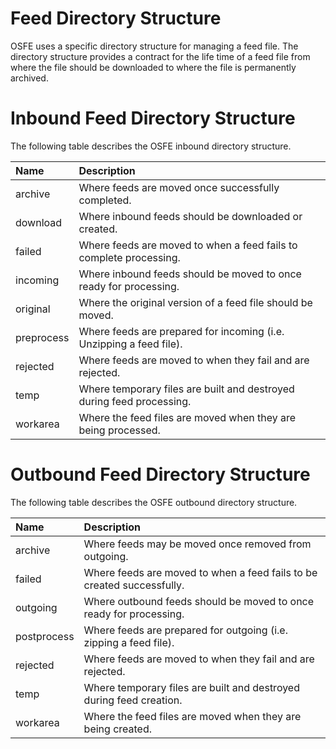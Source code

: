 # Feed Directory Structure #
OSFE uses a specific directory structure for managing a feed file.  The directory structure provides a contract for the life time of a feed file from where the file should be downloaded to where the file is permanently archived.

# Inbound Feed Directory Structure #

The following table describes the OSFE inbound directory structure.

| **Name** | **Description** |
|:---------|:----------------|
| archive  | Where feeds are moved once successfully completed. |
| download | Where inbound feeds should be downloaded or created. |
| failed   | Where feeds are moved to when a feed fails to complete processing. |
| incoming | Where inbound feeds should be moved to once ready for processing. |
| original | Where the original version of a feed file should be moved. |
| preprocess | Where feeds are prepared for incoming (i.e. Unzipping a feed file). |
| rejected | Where feeds are moved to when they fail and are rejected. |
| temp     | Where temporary files are built and destroyed during feed processing. |
| workarea | Where the feed files are moved when they are being processed. |



# Outbound Feed Directory Structure #

The following table describes the OSFE outbound directory structure.

| **Name** | **Description** |
|:---------|:----------------|
| archive  | Where feeds may be moved once removed from outgoing. |
| failed   | Where feeds are moved to when a feed fails to be created successfully. |
| outgoing | Where outbound feeds should be moved to once ready for processing. |
| postprocess | Where feeds are prepared for outgoing (i.e. zipping a feed file). |
| rejected | Where feeds are moved to when they fail and are rejected. |
| temp     | Where temporary files are built and destroyed during feed creation. |
| workarea | Where the feed files are moved when they are being created. |